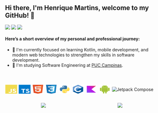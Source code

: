 <h2>Hi there, I'm Henrique Martins, welcome to my GitHub! 👋</h2>

<div> 
  <a href = "mailto:henri.dgam@gmail.com"><img src="https://img.shields.io/badge/Gmail-D14836?style=for-the-badge&logo=gmail&logoColor=white" target="_blank"></a>
  <a href = "https://github.com/HenriqueMartins2502"><img src="https://img.shields.io/badge/GitHub-100000?style=for-the-badge&logo=github&logoColor=white" target="_blank"></a>
  <a href="https://www.linkedin.com/in/henrique-della-guardia-/" target="_blank"><img src="https://img.shields.io/badge/-LinkedIn-%230077B5?style=for-the-badge&logo=linkedin&logoColor=white" target="_blank"></a> 
</div>

#### Here’s a short overview of my personal and professional journey:
- 🌱 I'm currently focused on learning Kotlin, mobile development, and modern web technologies to strengthen my skills in software development.
- 🌱 I'm studying Software Engineering at [PUC Campinas](https://www.puc-campinas.edu.br/).
#
<div style="display: inline_block"><br>
  <img align="center" alt="Js" height="30" width="40" src="https://raw.githubusercontent.com/devicons/devicon/master/icons/javascript/javascript-plain.svg">
  <img align="center" alt="Ts" height="30" width="40" src="https://raw.githubusercontent.com/devicons/devicon/master/icons/typescript/typescript-plain.svg">
  <img align="center" alt="HTML" height="30" width="40" src="https://raw.githubusercontent.com/devicons/devicon/master/icons/html5/html5-original.svg">
  <img align="center" alt="CSS" height="30" width="40" src="https://raw.githubusercontent.com/devicons/devicon/master/icons/css3/css3-original.svg">
  <img align="center" alt="Python" height="30" width="40" src="https://raw.githubusercontent.com/devicons/devicon/master/icons/python/python-original.svg">
  <img align="center" alt="C" height="30" width="40" src="https://raw.githubusercontent.com/devicons/devicon/master/icons/c/c-original.svg">
  <img align="center" alt="Kotlin" height="30" width="40" src="https://raw.githubusercontent.com/devicons/devicon/master/icons/kotlin/kotlin-original.svg">
  <img align="center" alt="Android" height="30" width="40" src="https://raw.githubusercontent.com/devicons/devicon/master/icons/android/android-original.svg">
  <img align="center" alt="Jetpack Compose" title="Jetpack Compose" height="30" width="40" src="https://cdn.jsdelivr.net/gh/devicons/devicon/icons/jetpackcompose/jetpackcompose-original.svg"/>
</div>


##

<div style="display: flex; justify-content: space-around;">
  <img height="180em" src="https://github-readme-stats.vercel.app/api?username=HenriqueMartins2502&show_icons=true&theme=dark&rank_icon=github" />
  <img height="180em" src="https://github-readme-stats.vercel.app/api/top-langs/?username=HenriqueMartins2502&layout=donut&theme=dark" />
</div>
